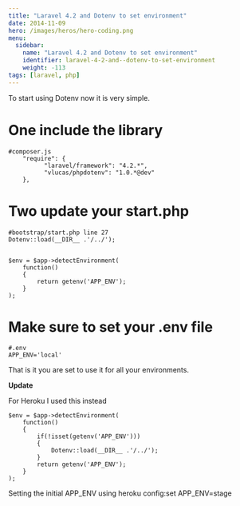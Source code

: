 ```yaml
---
title: "Laravel 4.2 and Dotenv to set environment"
date: 2014-11-09
hero: /images/heros/hero-coding.png
menu:
  sidebar:
    name: "Laravel 4.2 and Dotenv to set environment"
    identifier: laravel-4-2-and--dotenv-to-set-environment
    weight: -113
tags: [laravel, php]
---
```


To start using Dotenv now it is very simple.

# One include the library

~~~
#composer.js
	"require": {
          "laravel/framework": "4.2.*",
          "vlucas/phpdotenv": "1.0.*@dev"
    },
~~~

# Two update your start.php

~~~
#bootstrap/start.php line 27
Dotenv::load(__DIR__ .'/../');


$env = $app->detectEnvironment(
    function()
    {
        return getenv('APP_ENV');
    }
);

~~~

# Make sure to set your .env file

~~~
#.env
APP_ENV='local'
~~~

That is it you are set to use it for all your environments.


**Update**

For Heroku I used this instead

~~~
$env = $app->detectEnvironment(
    function()
    {
        if(!isset(getenv('APP_ENV')))
        {
            Dotenv::load(__DIR__ .'/../');
        }
        return getenv('APP_ENV');
    }
);
~~~

Setting the initial APP_ENV using heroku config:set APP_ENV=stage
